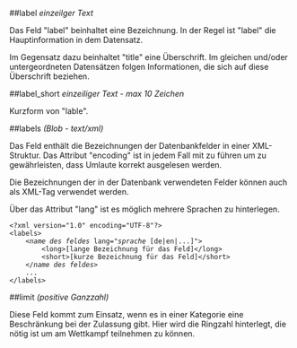 ##label
*einzeilger Text*

Das Feld "label" beinhaltet eine Bezeichnung. In der Regel ist "label" die Hauptinformation in dem Datensatz.

Im Gegensatz dazu beinhaltet "title" eine Überschrift. Im gleichen und/oder untergeordneten Datensätzen folgen Informationen, die sich auf diese Überschrift beziehen.

##label_short
*einzeiliger Text - max 10 Zeichen*

Kurzform von "lable".

##labels
*(Blob - text/xml)*

Das Feld enthält die Bezeichnungen der Datenbankfelder in einer XML-Struktur. Das Attribut "encoding" ist in jedem Fall mit zu führen um zu gewährleisten, dass Umlaute korrekt ausgelesen werden.

Die Bezeichnungen der in der Datenbank verwendeten Felder können auch als XML-Tag verwendet werden. 

Über das Attribut "lang" ist es möglich mehrere Sprachen zu hinterlegen.

<pre><code>&lt;?xml version="1.0" encoding="UTF-8"?&gt;
&lt;labels&gt;
	&lt;<i>name des feldes</i> lang=&quot;<i>sprache</i> [de|en|...]&quot;&gt;
		&lt;long&gt;[lange Bezeichnung für das Feld]&lt;/long&gt;
		&lt;short&gt;[kurze Bezeichnung für das Feld]&lt;/short&gt;
	&lt;/<i>name des feldes</i>&gt;
	...
&lt;/labels&gt;</code></pre>

##limit
*(positive Ganzzahl)*

Diese Feld kommt zum Einsatz, wenn es in einer Kategorie eine Beschränkung bei der Zulassung gibt. Hier wird die Ringzahl hinterlegt, die nötig ist um am Wettkampf teilnehmen zu können.
